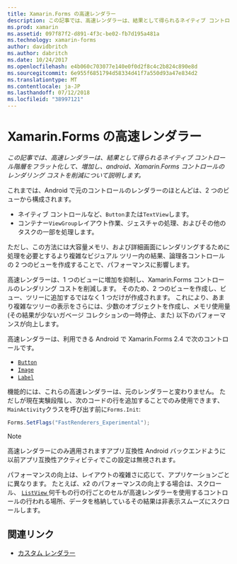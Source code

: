 ```yaml
---
title: Xamarin.Forms の高速レンダラー
description: この記事では、高速レンダラーは、結果として得られるネイティブ コントロール階層をフラット化して、増加し、android、Xamarin.Forms コントロールのレンダリング コストを削減について説明します。
ms.prod: xamarin
ms.assetid: 097f87f2-d891-4f3c-be02-fb7d195a481a
ms.technology: xamarin-forms
author: davidbritch
ms.author: dabritch
ms.date: 10/24/2017
ms.openlocfilehash: e4b060c703077e140e0f0d2f8c4c2b824c890e8d
ms.sourcegitcommit: 6e955f6851794d58334d41f7a550d93a47e834d2
ms.translationtype: MT
ms.contentlocale: ja-JP
ms.lasthandoff: 07/12/2018
ms.locfileid: "38997121"
---
```

# <a name="xamarinforms-fast-renderers"></a>Xamarin.Forms の高速レンダラー

_この記事では、高速レンダラーは、結果として得られるネイティブ コントロール階層をフラット化して、増加し、android、Xamarin.Forms コントロールのレンダリング コストを削減について説明します。_

これまでは、Android で元のコントロールのレンダラーのほとんどは、2 つのビューから構成されます。

- ネイティブ コントロールなど、`Button`または`TextView`します。
- コンテナー`ViewGroup`レイアウト作業、ジェスチャの処理、およびその他のタスクの一部を処理します。

ただし、この方法には大容量メモリ、および詳細画面にレンダリングするために処理を必要とするより複雑なビジュアル ツリー内の結果、論理各コントロールの 2 つのビューを作成することで、パフォーマンスに影響します。

高速レンダラーは、1 つのビューに増加を抑制し、Xamarin.Forms コントロールのレンダリング コストを削減します。 そのため、2 つのビューを作成し、ビュー、ツリーに追加するではなく 1 つだけが作成されます。 これにより、あまり複雑なツリーの表示をさらには、少数のオブジェクトを作成し、メモリ使用量 (その結果が少ないガベージ コレクションの一時停止、また) 以下のパフォーマンスが向上します。

高速レンダラーは、利用できる Android で Xamarin.Forms 2.4 で次のコントロールです。

- [`Button`](xref:Xamarin.Forms.Button)
- [`Image`](xref:Xamarin.Forms.Image)
- [`Label`](xref:Xamarin.Forms.Label)

機能的には、これらの高速レンダラーは、元のレンダラーと変わりません。 ただしが現在実験段階し、次のコードの行を追加することでのみ使用できます、`MainActivity`クラスを呼び出す前に`Forms.Init`:

```csharp
Forms.SetFlags("FastRenderers_Experimental");
```

> [!NOTE]
> 高速レンダラーにのみ適用されますアプリ互換性 Android バックエンドように以前アプリ互換性アクティビティでこの設定は無視されます。

パフォーマンスの向上は、レイアウトの複雑さに応じて、アプリケーションごとに異なります。 たとえば、x2 のパフォーマンスの向上する場合は、スクロール、 [ `ListView` ](xref:Xamarin.Forms.ListView)何千もの行の行ごとのセルが高速レンダラーを使用するコントロールの行われる場所、データを格納しているその結果は非表示スムーズにスクロールします。


## <a name="related-links"></a>関連リンク

- [カスタム レンダラー](~/xamarin-forms/app-fundamentals/custom-renderer/index.md)
